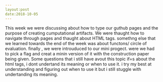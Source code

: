 ```yaml
---
layout:post
date:2018-10-05
---
```


This week we were discussing about how to type our guthub pages and the purpose of creating cumputational artifacts. We were thaught how to navigate through pages and thaught about HTML tags. somethng else that we learned towards the end of the week was about functons/ circle of evaluation. finally , we were introuduced to our mini progect. were we had to pick a flag and creat a minin version of it with the construction paper being given. Some questions that i still have avout this topic if=s about the html tags, i dont undertand its meaning or when to use it. i try my best at understanding and figuring out when to use it but i still stuggle with undertanding its meaning.
